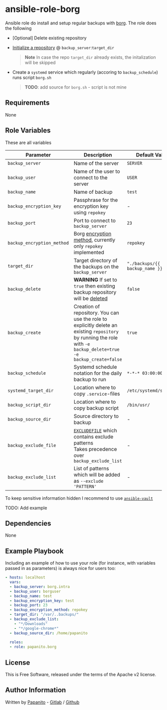 # ansible-role-borg

Ansible role do install and setup regular backups with [borg](https://github.com/borgbackup/borg). The role does the following

- [Optional] Delete existing repository
- [Initialize a repository](https://borgbackup.readthedocs.io/en/stable/usage/init.html) @ `backup_server`:`target_dir`

   > **Note** In case the repo `target_dir` already exists, the initalization will be skipped

- Create a `systemd` service which regularly (accoring to `backup_schedule`) runs script `borg.sh`

   > **TODO**: add source for `borg.sh` - script is not mine

## Requirements

None

## Role Variables

These are all variables

|Parameter|Description|Default Value|
|---------|-----------|-------------|
|`backup_server`|Name of the server|`SERVER`|
|`backup_user`|Name of the user to connect to the server|`USER`|
|`backup_name`|Name of backup|`test`|
|`backup_encryption_key`|Passphrase for the encryption key using `repokey`|-|
|`backup_port`|Port to connect to `backup_server`|`23`|
|`backup_encryption_method`|Borg [encryption method](https://borgbackup.readthedocs.io/en/stable/usage/init.html#encryption-modes), currently only `repokey` implemented|`repokey`|
|`target_dir`|Target directory of the backups on the `backup_server`|`"./backups/{{ backup_name }}"`|
|`backup_delete`|**WARNING** If set to `true` then existing backup repository will be [deleted](https://borgbackup.readthedocs.io/en/stable/usage/delete.html)|`false`|
|`backup_create`|Creation of repository. You can use the role to explicitly delete an existing `repository` by running the role with `-e backup_delete=true -e backup_create=false`|`true`|
|`backup_schedule`|Systemd schedule notation for the daily backup to run|`*-*-* 03:00:00`|
|`systemd_target_dir`|Location where to copy `.service`-files|`/etc/systemd/system/`|
|`backup_script_dir`|Location where to copy backup script|`/bin/usr/`|
|`backup_source_dir`|Source directory to backup|-|
|`backup_exclude_file`|[`EXCLUDEFILE`](https://borgbackup.readthedocs.io/en/stable/usage/create.html) which contains exclude patterns<br>Takes precedence over `backup_exclude_list`|-|
|`backup_exclude_list`|List of patterns which will be added as `--exclude 'PATTERN'`|-|

To keep sensitive information hidden I recommend to use [`ansible-vault`](https://docs.ansible.com/ansible/latest/user_guide/vault.html)

TODO: Add example

## Dependencies

None

## Example Playbook

Including an example of how to use your role (for instance, with variables passed in as parameters) is always nice for users too:

```yaml
- hosts: localhost
  vars:
  - backup_server: borg.intra
  - backup_user: borguser
  - backup_name: test
  - backup_encryption_key: test
  - backup_port: 23
  - backup_encryption_method: repokey
  - target_dir: "/var/..backups/"
  - backup_exclude_list:
    - "*/Downloads"
    - "*/google-chrome*"
  - backup_source_dir: /home/papanito
  
  roles:
  - role: papanito.borg
```

## License

This is Free Software, released under the terms of the Apache v2 license.

## Author Information

Written by [Papanito](https://wyssmann.com) - [Gitlab](https://gitlab.com/papanito) / [Github](https://github.com/papanito)
